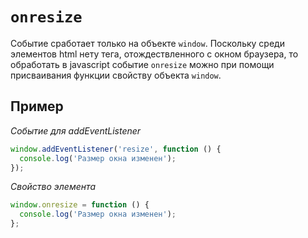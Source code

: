 # `onresize`

Событие сработает только на объекте `window`. Поскольку среди элементов html нету тега, отождествленного с окном браузера, то обработать в javascript событие `onresize` можно при помощи присваивания функции свойству объекта `window`.

## Пример

_Событие для addEventListener_

```js
window.addEventListener('resize', function () {
  console.log('Размер окна изменен');
});
```

_Свойство элемента_

```js
window.onresize = function () {
  console.log('Размер окна изменен');
};
```
